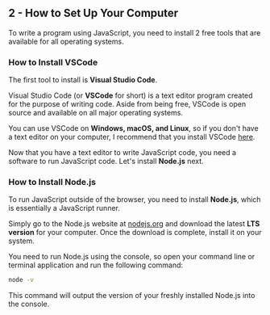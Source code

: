 ## 2 - How to Set Up Your Computer

To write a program using JavaScript, you need to install 2 free tools that are available for all operating systems.

### How to Install VSCode

The first tool to install is **Visual Studio Code**.

Visual Studio Code (or **VSCode** for short) is a text editor program created for the purpose of writing code. Aside from being free, VSCode is open source and available on all major operating systems.

You can use VSCode on **Windows, macOS, and Linux**, so if you don't have a text editor on your computer, I recommend that you install VSCode [here](https://code.visualstudio.com/).

Now that you have a text editor to write JavaScript code, you need a software to run JavaScript code. Let's install **Node.js** next.

### How to Install Node.js

To run JavaScript outside of the browser, you need to install **Node.js**, which is essentially a JavaScript runner.

Simply go to the Node.js website at [nodejs.org](https://nodejs.org/) and download the latest **LTS version** for your computer. Once the download is complete, install it on your system.

You need to run Node.js using the console, so open your command line or terminal application and run the following command:

```sh
node -v
```

This command will output the version of your freshly installed Node.js into the console.

